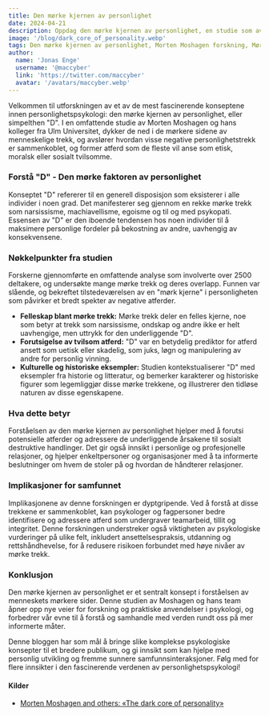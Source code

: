 ```yaml
---
title: Den mørke kjernen av personlighet
date: 2024-04-21
description: Oppdag den mørke kjernen av personlighet, en studie som avslører hvordan trekk som narsissisme og machiavellisme er sammenkoblet og former uetisk atferd.
image: '/blog/dark_core_of_personality.webp'
tags: Den mørke kjernen av personlighet, Morten Moshagen forskning, Mørke trekk i psykologi, Narsissisme og machiavellisme, Psykologisk studie av egoisme, Psykopati og samfunnspåvirkning, Sammenkoblede mørke trekk, Forutsi uetisk atferd, Historiske eksempler på mørke trekk, Dark Factor "D" studie, Innflytelse av personlighet på atferd, Forstå antisosial atferd, Psykologiske vurderinger ved ansettelser, Mørke trekk og teamdynamikk, Tillitsproblemer i relasjoner, Psykologiske implikasjoner for samfunnet, Forbedre psykologisk forståelse, Innsikter i personlighetspsykologi, Adresse mørke personlighetstrekk, Mørke trekk i profesjonelle miljøer
author:
  name: 'Jonas Enge'
  username: '@maccyber'
  link: 'https://twitter.com/maccyber'
  avatar: '/avatars/maccyber.webp'
---
```


Velkommen til utforskningen av et av de mest fascinerende konseptene innen personlighetspsykologi: den mørke kjernen av personlighet, eller simpelthen "D".
I en omfattende studie av Morten Moshagen og hans kolleger fra Ulm Universitet, dykker de ned i de mørkere sidene av menneskelige trekk,
og avslører hvordan visse negative personlighetstrekk er sammenkoblet, og former atferd som de fleste vil anse som etisk, moralsk eller sosialt tvilsomme.

### Forstå "D" - Den mørke faktoren av personlighet

Konseptet "D" refererer til en generell disposisjon som eksisterer i alle individer i noen grad. Det manifesterer seg gjennom en rekke mørke trekk som narsissisme, machiavellisme, egoisme og til og med psykopati. Essensen av "D" er den iboende tendensen hos noen individer til å maksimere personlige fordeler på bekostning av andre, uavhengig av konsekvensene.

### Nøkkelpunkter fra studien

Forskerne gjennomførte en omfattende analyse som involverte over 2500 deltakere, og undersøkte mange mørke trekk og deres overlapp. Funnen var slående, og bekreftet tilstedeværelsen av en "mørk kjerne" i personligheten som påvirker et bredt spekter av negative atferder.

- **Felleskap blant mørke trekk:** Mørke trekk deler en felles kjerne, noe som betyr at trekk som narsissisme, ondskap og andre ikke er helt uavhengige, men uttrykk for den underliggende "D".
- **Forutsigelse av tvilsom atferd:** "D" var en betydelig prediktor for atferd ansett som uetisk eller skadelig, som juks, løgn og manipulering av andre for personlig vinning.
- **Kulturelle og historiske eksempler:** Studien kontekstualiserer "D" med eksempler fra historie og litteratur, og bemerker karakterer og historiske figurer som legemliggjør disse mørke trekkene, og illustrerer den tidløse naturen av disse egenskapene.

### Hva dette betyr

Forståelsen av den mørke kjernen av personlighet hjelper med å forutsi potensielle atferder og adressere de underliggende årsakene til sosialt destruktive handlinger. Det gir også innsikt i personlige og profesjonelle relasjoner, og hjelper enkeltpersoner og organisasjoner med å ta informerte beslutninger om hvem de stoler på og hvordan de håndterer relasjoner.

### Implikasjoner for samfunnet

Implikasjonene av denne forskningen er dyptgripende. Ved å forstå at disse trekkene er sammenkoblet, kan psykologer og fagpersoner bedre identifisere og adressere atferd som undergraver teamarbeid, tillit og integritet. Denne forskningen understreker også viktigheten av psykologiske vurderinger på ulike felt, inkludert ansettelsespraksis, utdanning og rettshåndhevelse, for å redusere risikoen forbundet med høye nivåer av mørke trekk.

### Konklusjon

Den mørke kjernen av personlighet er et sentralt konsept i forståelsen av menneskets mørkere sider. Denne studien av Moshagen og hans team åpner opp nye veier for forskning og praktiske anvendelser i psykologi, og forbedrer vår evne til å forstå og samhandle med verden rundt oss på mer informerte måter.

Denne bloggen har som mål å bringe slike komplekse psykologiske konsepter til et bredere publikum, og gi innsikt som kan hjelpe med personlig utvikling og fremme sunnere samfunnsinteraksjoner. Følg med for flere innsikter i den fascinerende verdenen av personlighetspsykologi!

#### **Kilder**

- [Morten Moshagen and others: «The dark core of personality»](https://psycnet.apa.org/record/2018-32574-001)
